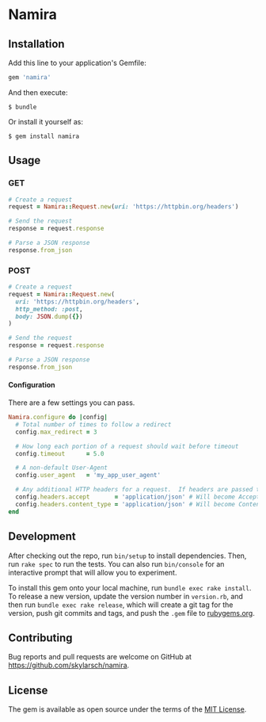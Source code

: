 # Namira

## Installation

Add this line to your application's Gemfile:

```ruby
gem 'namira'
```

And then execute:

    $ bundle

Or install it yourself as:

    $ gem install namira

## Usage

### GET

```ruby
# Create a request
request = Namira::Request.new(uri: 'https://httpbin.org/headers')

# Send the request
response = request.response

# Parse a JSON response
response.from_json
```

### POST

```ruby
# Create a request
request = Namira::Request.new(
  uri: 'https://httpbin.org/headers',
  http_method: :post,
  body: JSON.dump({})
)

# Send the request
response = request.response

# Parse a JSON response
response.from_json
```

#### Configuration

There are a few settings you can pass.

```ruby
Namira.configure do |config|
  # Total number of times to follow a redirect
  config.max_redirect = 3

  # How long each portion of a request should wait before timeout
  config.timeout      = 5.0

  # A non-default User-Agent
  config.user_agent   = 'my_app_user_agent'

  # Any additional HTTP headers for a request.  If headers are passed to the request itself they will override these settings
  config.headers.accept       = 'application/json' # Will become Accept
  config.headers.content_type = 'application/json' # Will become Content-Type
end
```

## Development

After checking out the repo, run `bin/setup` to install dependencies. Then, run `rake spec` to run the tests. You can also run `bin/console` for an interactive prompt that will allow you to experiment.

To install this gem onto your local machine, run `bundle exec rake install`. To release a new version, update the version number in `version.rb`, and then run `bundle exec rake release`, which will create a git tag for the version, push git commits and tags, and push the `.gem` file to [rubygems.org](https://rubygems.org).

## Contributing

Bug reports and pull requests are welcome on GitHub at https://github.com/skylarsch/namira.

## License

The gem is available as open source under the terms of the [MIT License](http://opensource.org/licenses/MIT).
